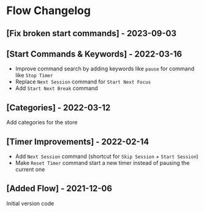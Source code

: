 # Flow Changelog

## [Fix broken start commands] - 2023-09-03

## [Start Commands & Keywords] - 2022-03-16
- Improve command search by adding keywords like `pause` for command like `Stop Timer`
- Replace `Next Session` command for `Start Next Focus`
- Add `Start Next Break` command

## [Categories] - 2022-03-12
Add categories for the store

## [Timer Improvements] - 2022-02-14
- Add `Next Session` command (shortcut for `Skip Session` + `Start Session`)
- Make `Reset Timer` command start a new timer instead of pausing the current one

## [Added Flow] - 2021-12-06
Initial version code